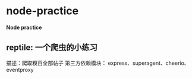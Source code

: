 # node-practice
**Node practice**

## reptile: 一个爬虫的小练习
描述：爬取糗百全部帖子
第三方依赖模块： express、superagent、cheerio、eventproxy
